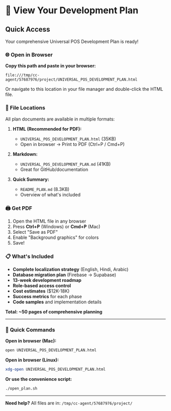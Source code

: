 # 📄 View Your Development Plan

## Quick Access

Your comprehensive Universal POS Development Plan is ready!

### 🌐 Open in Browser

**Copy this path and paste in your browser:**
```
file:///tmp/cc-agent/57687976/project/UNIVERSAL_POS_DEVELOPMENT_PLAN.html
```

Or navigate to this location in your file manager and double-click the HTML file.

### 📁 File Locations

All plan documents are available in multiple formats:

1. **HTML (Recommended for PDF):**
   - `UNIVERSAL_POS_DEVELOPMENT_PLAN.html` (35KB)
   - Open in browser → Print to PDF (Ctrl+P / Cmd+P)

2. **Markdown:**
   - `UNIVERSAL_POS_DEVELOPMENT_PLAN.md` (41KB)
   - Great for GitHub/documentation

3. **Quick Summary:**
   - `README_PLAN.md` (8.3KB)
   - Overview of what's included

### 🖨️ Get PDF

1. Open the HTML file in any browser
2. Press **Ctrl+P** (Windows) or **Cmd+P** (Mac)
3. Select "Save as PDF"
4. Enable "Background graphics" for colors
5. Save!

### 📋 What's Included

- **Complete localization strategy** (English, Hindi, Arabic)
- **Database migration plan** (Firebase → Supabase)
- **13-week development roadmap**
- **Role-based access control**
- **Cost estimates** ($12K-18K)
- **Success metrics** for each phase
- **Code samples** and implementation details

**Total: ~50 pages of comprehensive planning**

---

### 🚀 Quick Commands

**Open in browser (Mac):**
```bash
open UNIVERSAL_POS_DEVELOPMENT_PLAN.html
```

**Open in browser (Linux):**
```bash
xdg-open UNIVERSAL_POS_DEVELOPMENT_PLAN.html
```

**Or use the convenience script:**
```bash
./open_plan.sh
```

---

**Need help?** All files are in: `/tmp/cc-agent/57687976/project/`
